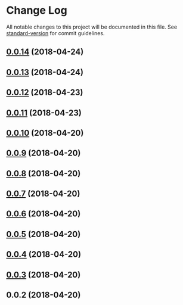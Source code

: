 # Change Log

All notable changes to this project will be documented in this file. See [standard-version](https://github.com/conventional-changelog/standard-version) for commit guidelines.

<a name="0.0.14"></a>
## [0.0.14](https://github.com/daiyanze/OrderedList/compare/v0.0.13...v0.0.14) (2018-04-24)



<a name="0.0.13"></a>
## [0.0.13](https://github.com/daiyanze/OrderedList/compare/v0.0.12...v0.0.13) (2018-04-24)



<a name="0.0.12"></a>
## [0.0.12](https://github.com/daiyanze/OrderedList/compare/v0.0.11...v0.0.12) (2018-04-23)



<a name="0.0.11"></a>
## [0.0.11](https://github.com/daiyanze/OrderedList/compare/v0.0.10...v0.0.11) (2018-04-23)



<a name="0.0.10"></a>
## [0.0.10](https://github.com/daiyanze/OrderedList/compare/v0.0.9...v0.0.10) (2018-04-20)



<a name="0.0.9"></a>
## [0.0.9](https://github.com/daiyanze/OrderedList/compare/v0.0.8...v0.0.9) (2018-04-20)



<a name="0.0.8"></a>
## [0.0.8](https://github.com/daiyanze/OrderedList/compare/v0.0.7...v0.0.8) (2018-04-20)



<a name="0.0.7"></a>
## [0.0.7](https://github.com/daiyanze/OrderedList/compare/v0.0.6...v0.0.7) (2018-04-20)



<a name="0.0.6"></a>
## [0.0.6](https://github.com/daiyanze/OrderedList/compare/v0.0.5...v0.0.6) (2018-04-20)



<a name="0.0.5"></a>
## [0.0.5](https://github.com/daiyanze/OrderedList/compare/v0.0.4...v0.0.5) (2018-04-20)



<a name="0.0.4"></a>
## [0.0.4](https://github.com/daiyanze/OrderedList/compare/v0.0.3...v0.0.4) (2018-04-20)



<a name="0.0.3"></a>
## [0.0.3](https://github.com/daiyanze/OrderedList/compare/v0.0.2...v0.0.3) (2018-04-20)



<a name="0.0.2"></a>
## 0.0.2 (2018-04-20)
